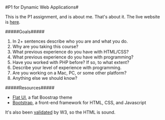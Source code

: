 #P1 for Dynamic Web Applications#

This is the P1 assignment, and is about me. That's about it. The live website is <a href="https://codeyourcloud.com/harvard/harvard-p1/">here</a>.

 #####Goals#####

<ol>
	<li>In 2+ sentences describe who you are and what you do.</li>
	<li>Why are you taking this course?</li>
	<li>What previous experience do you have with HTML/CSS?</li>
	<li>What previous experience do you have with programming?</li>
	<li>Have you worked with PHP before? If so, to what extent?</li>
	<li>Describe your level of experience with programming.</li>
	<li>Are you working on a Mac, PC, or some other platform?</li>
	<li>Anything else we should know?</li>
</ol>

#####Resources#####
<ul>
	<li><a href="http://designmodo.github.io/Flat-UI/">Flat UI</a>, a flat Boostrap theme</li>
	<li><a href="http://getbootstrap.com">Bootstrap</a>, a front-end framework for HTML, CSS, and Javascript</li>
</ul>

It's also been <a href="http://validator.w3.org/check?uri=https%3A%2F%2Fcodeyourcloud.com%2Fharvard%2Fharvard-p1%2F">validated</a> by W3, so the HTML is sound.
